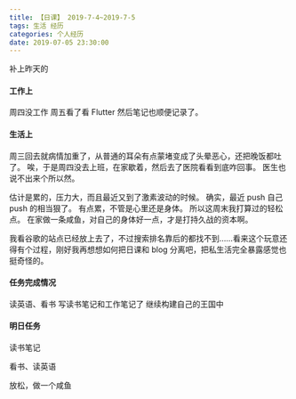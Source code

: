 ```yaml
---
title: 【日课】 2019-7-4~2019-7-5
tags: 生活 经历
categories: 个人经历
date: 2019-07-05 23:30:00
---
```


补上昨天的

#### 工作上

周四没工作
周五看了看 Flutter 然后笔记也顺便记录了。

#### 生活上

周三回去就病情加重了，从普通的耳朵有点蒙堵变成了头晕恶心，还把晚饭都吐了。
唉，于是周四没去上班，在家歇着，然后去了医院看看到底咋回事。
医生也说不出来个所以然。

估计是累的，压力大，而且最近又到了激素波动的时候。
确实，最近 push 自己 push 的相当狠了。
有点累，不管是心里还是身体。
所以这周末我打算过的轻松点。
在家做一条咸鱼，对自己的身体好一点，才是打持久战的资本啊。

我看谷歌的站点已经放上去了，不过搜索排名靠后的都找不到……看来这个玩意还得有个过程，刚好我再想想如何把日课和 blog 分离吧，把私生活完全暴露感觉也挺奇怪的。

#### 任务完成情况

读英语、看书
写读书笔记和工作笔记了
继续构建自己的王国中

#### 明日任务

读书笔记

看书、读英语

放松，做一个咸鱼